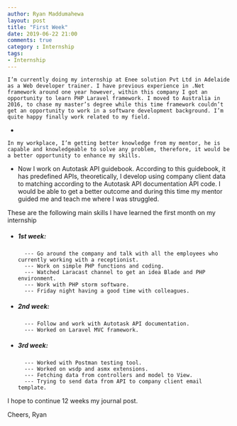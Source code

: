 ```yaml
---
author: Ryan Maddumahewa
layout: post
title: "First Week"
date: 2019-06-22 21:00
comments: true
category : Internship
tags:
- Internship
---
```


    I’m currently doing my internship at Enee solution Pvt Ltd in Adelaide as a Web developer trainer. I have previous experience in .Net framework around one year however, within this company I got an opportunity to learn PHP Laravel framework. I moved to Australia in 2016, to chase my master’s degree while this time framework couldn’t get an opportunity to work in a software development background. I’m quite happy finally work related to my field.

-

    In my workplace, I’m getting better knowledge from my mentor, he is capable and knowledgeable to solve any problem, therefore, it would be a better opportunity to enhance my skills.

-
    Now I work on Autotask API guidebook. According to this guidebook, it has predefined APIs, theoretically, I develop using company client data to matching according to the Autotask API documentation API code. I would be able to get a better outcome and during this time my mentor guided me and teach me where I was struggled.

These are the following main skills I have learned the first month on my internship

- ##### 1st week: 

        --- Go around the company and talk with all the employees who currently working with a receptionist.
        --- Work on simple PHP functions and coding.
        --- Watched Laracast channel to get an idea Blade and PHP environment.
        --- Work with PHP storm software.
        --- Friday night having a good time with colleagues.


- ##### 2nd week: 

        --- Follow and work with Autotask API documentation.
        --- Worked on Laravel MVC framework.



- ##### 3rd week: 

        --- Worked with Postman testing tool.
        --- Worked on wsdp and asmx extensions.
        --- Fetching data from controllers and model to View.
        --- Trying to send data from API to company client email template.

I hope to continue 12 weeks my journal post. 

Cheers,
Ryan
